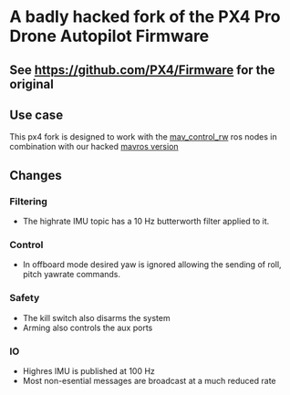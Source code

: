 # A badly hacked fork of the PX4 Pro Drone Autopilot Firmware

## See https://github.com/PX4/Firmware for the original

## Use case

This px4 fork is designed to work with the [mav_control_rw](https://github.com/ethz-asl/mav_control_rw) ros nodes in combination with our hacked [mavros version](https://github.com/ethz-asl/mavros)
## Changes

### Filtering
* The highrate IMU topic has a 10 Hz butterworth filter applied to it.

### Control
* In offboard mode desired yaw is ignored allowing the sending of roll, pitch yawrate commands.

### Safety
* The kill switch also disarms the system
* Arming also controls the aux ports

### IO
* Highres IMU is published at 100 Hz
* Most non-esential messages are broadcast at a much reduced rate
